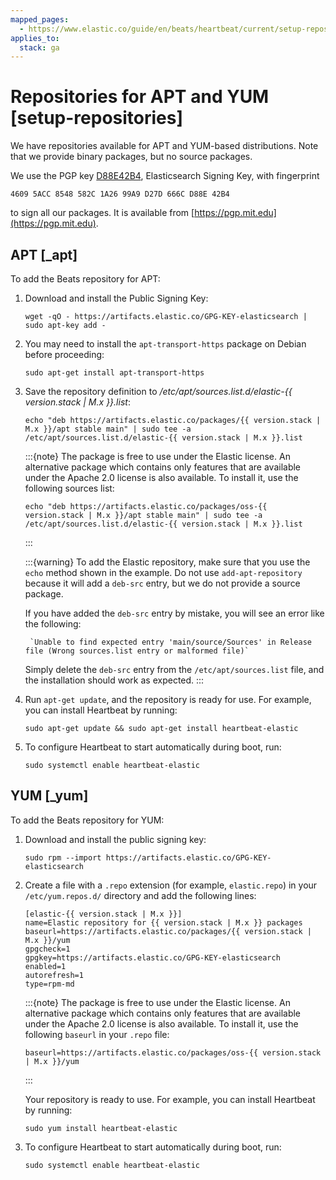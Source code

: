 ```yaml
---
mapped_pages:
  - https://www.elastic.co/guide/en/beats/heartbeat/current/setup-repositories.html
applies_to:
  stack: ga
---
```


# Repositories for APT and YUM [setup-repositories]

We have repositories available for APT and YUM-based distributions. Note that we provide binary packages, but no source packages.

We use the PGP key [D88E42B4](https://pgp.mit.edu/pks/lookup?op=vindex&search=0xD27D666CD88E42B4), Elasticsearch Signing Key, with fingerprint

```
4609 5ACC 8548 582C 1A26 99A9 D27D 666C D88E 42B4
```
to sign all our packages. It is available from [https://pgp.mit.edu](https://pgp.mit.edu).


## APT [_apt]

To add the Beats repository for APT:

1. Download and install the Public Signing Key:

    ```shell
    wget -qO - https://artifacts.elastic.co/GPG-KEY-elasticsearch | sudo apt-key add -
    ```

2. You may need to install the `apt-transport-https` package on Debian before proceeding:

    ```shell
    sudo apt-get install apt-transport-https
    ```

3. Save the repository definition to _/etc/apt/sources.list.d/elastic-{{ version.stack | M.x }}.list_:

    ```shell subs=true
    echo "deb https://artifacts.elastic.co/packages/{{ version.stack | M.x }}/apt stable main" | sudo tee -a /etc/apt/sources.list.d/elastic-{{ version.stack | M.x }}.list
    ```

    :::{note}
    The package is free to use under the Elastic license. An alternative package which contains only features that are available under the Apache 2.0 license is also available. To install it, use the following sources list:

    ```shell subs=true
    echo "deb https://artifacts.elastic.co/packages/oss-{{ version.stack | M.x }}/apt stable main" | sudo tee -a /etc/apt/sources.list.d/elastic-{{ version.stack | M.x }}.list
    ```
    :::

    :::{warning}
    To add the Elastic repository, make sure that you use the `echo` method  shown in the example. Do not use `add-apt-repository` because it will add a `deb-src` entry, but we do not provide a source package.

    If you have added the `deb-src` entry by mistake, you will see an error like the following:

        `Unable to find expected entry 'main/source/Sources' in Release file (Wrong sources.list entry or malformed file)`

    Simply delete the `deb-src` entry from the `/etc/apt/sources.list` file, and the installation should work as expected.
    :::

4.  Run `apt-get update`, and the repository is ready for use. For example, you can install Heartbeat by running:

    ```shell
    sudo apt-get update && sudo apt-get install heartbeat-elastic
    ```

5. To configure Heartbeat to start automatically during boot, run:

    ```
    sudo systemctl enable heartbeat-elastic
    ```




## YUM [_yum]

To add the Beats repository for YUM:

1. Download and install the public signing key:

    ```shell
    sudo rpm --import https://artifacts.elastic.co/GPG-KEY-elasticsearch
    ```

2. Create a file with a `.repo` extension (for example, `elastic.repo`) in your `/etc/yum.repos.d/` directory and add the following lines:

    ```shell subs=true
    [elastic-{{ version.stack | M.x }}]
    name=Elastic repository for {{ version.stack | M.x }} packages
    baseurl=https://artifacts.elastic.co/packages/{{ version.stack | M.x }}/yum
    gpgcheck=1
    gpgkey=https://artifacts.elastic.co/GPG-KEY-elasticsearch
    enabled=1
    autorefresh=1
    type=rpm-md
    ```

    :::{note}
    The package is free to use under the Elastic license. An alternative package which contains only features that are available under the Apache 2.0 license is also available. To install it, use the following `baseurl` in your `.repo` file:

    ```shell subs=true
    baseurl=https://artifacts.elastic.co/packages/oss-{{ version.stack | M.x }}/yum
    ```
    :::

    Your repository is ready to use. For example, you can install Heartbeat by running:

    ```shell subs=true
    sudo yum install heartbeat-elastic
    ```

4. To configure Heartbeat to start automatically during boot, run:

    ```
    sudo systemctl enable heartbeat-elastic
    ```




